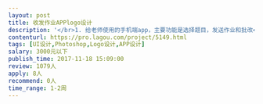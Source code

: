 ```yaml
---                
layout: post       
title: 收发作业APPlogo设计           
description: '</br>1. 给老师使用的手机端app，主要功能是选择题目，发送作业和批改</br>2. 根据甲方提供的app介绍和应用名，设计应用图标</br>3. 配合商标注册的修改要求</br>4. 输出logo尺寸满足安卓和iOS主流手机需求</br>'     
contenturl: https://pro.lagou.com/project/5149.html      
tags: [UI设计,Photoshop,Logo设计,APP设计]            
salary: 3000元以下          
publish_time: 2017-11-18 15:09:00         
review: 1079人                   
apply: 8人                   
recommend: 0人                   
time_range: 1-2周              
---                 
```

